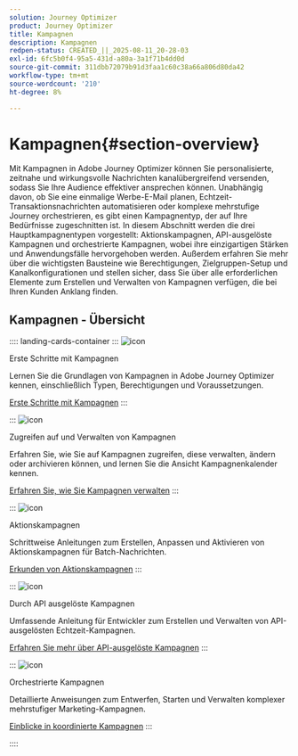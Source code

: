 ```yaml
---
solution: Journey Optimizer
product: Journey Optimizer
title: Kampagnen
description: Kampagnen
redpen-status: CREATED_||_2025-08-11_20-28-03
exl-id: 6fc5b0f4-95a5-431d-a80a-3a1f71b4dd0d
source-git-commit: 311dbb72079b91d3faa1c60c38a66a806d80da42
workflow-type: tm+mt
source-wordcount: '210'
ht-degree: 8%

---
```


# Kampagnen{#section-overview}

Mit Kampagnen in Adobe Journey Optimizer können Sie personalisierte, zeitnahe und wirkungsvolle Nachrichten kanalübergreifend versenden, sodass Sie Ihre Audience effektiver ansprechen können. Unabhängig davon, ob Sie eine einmalige Werbe-E-Mail planen, Echtzeit-Transaktionsnachrichten automatisieren oder komplexe mehrstufige Journey orchestrieren, es gibt einen Kampagnentyp, der auf Ihre Bedürfnisse zugeschnitten ist. In diesem Abschnitt werden die drei Hauptkampagnentypen vorgestellt: Aktionskampagnen, API-ausgelöste Kampagnen und orchestrierte Kampagnen, wobei ihre einzigartigen Stärken und Anwendungsfälle hervorgehoben werden. Außerdem erfahren Sie mehr über die wichtigsten Bausteine wie Berechtigungen, Zielgruppen-Setup und Kanalkonfigurationen und stellen sicher, dass Sie über alle erforderlichen Elemente zum Erstellen und Verwalten von Kampagnen verfügen, die bei Ihren Kunden Anklang finden.

## Kampagnen - Übersicht

:::: landing-cards-container
:::
![icon](https://cdn.experienceleague.adobe.com/icons/circle-play.svg)

Erste Schritte mit Kampagnen

Lernen Sie die Grundlagen von Kampagnen in Adobe Journey Optimizer kennen, einschließlich Typen, Berechtigungen und Voraussetzungen.

[Erste Schritte mit Kampagnen](../using/campaigns/get-started-with-campaigns.md)
:::

:::
![icon](https://cdn.experienceleague.adobe.com/icons/list-check.svg)

Zugreifen auf und Verwalten von Kampagnen

Erfahren Sie, wie Sie auf Kampagnen zugreifen, diese verwalten, ändern oder archivieren können, und lernen Sie die Ansicht Kampagnenkalender kennen.

[Erfahren Sie, wie Sie Kampagnen verwalten](../using/campaigns/manage-campaigns.md)
:::

:::
![icon](https://cdn.experienceleague.adobe.com/icons/bullseye.svg)

Aktionskampagnen

Schrittweise Anleitungen zum Erstellen, Anpassen und Aktivieren von Aktionskampagnen für Batch-Nachrichten.

[Erkunden von Aktionskampagnen](action-campaigns-landing-page.md)
:::

:::
![icon](https://cdn.experienceleague.adobe.com/icons/code-branch.svg)

Durch API ausgelöste Kampagnen

Umfassende Anleitung für Entwickler zum Erstellen und Verwalten von API-ausgelösten Echtzeit-Kampagnen.

[Erfahren Sie mehr über API-ausgelöste Kampagnen](api-triggered-campaigns-landing-page.md)
:::

:::
![icon](https://cdn.experienceleague.adobe.com/icons/puzzle-piece.svg)

Orchestrierte Kampagnen

Detaillierte Anweisungen zum Entwerfen, Starten und Verwalten komplexer mehrstufiger Marketing-Kampagnen.

[Einblicke in koordinierte Kampagnen](orchestrated-campaigns-landing-page.md)
:::

::::
